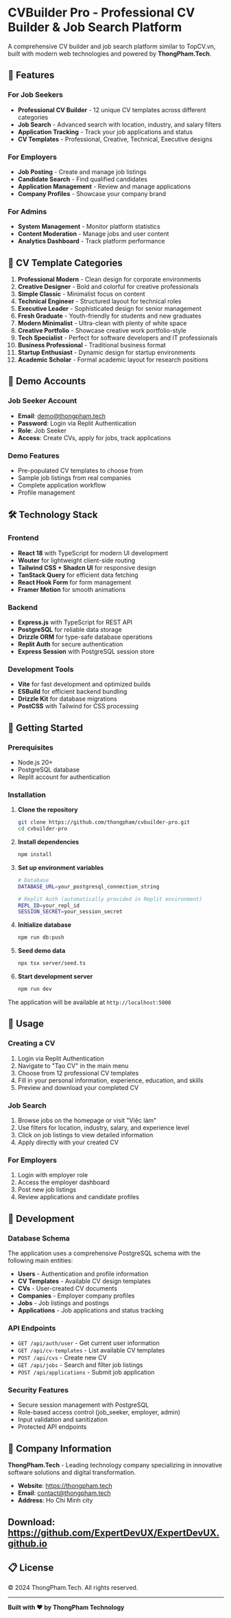 # CVBuilder Pro - Professional CV Builder & Job Search Platform

A comprehensive CV builder and job search platform similar to TopCV.vn, built with modern web technologies and powered by **ThongPham.Tech**.

## 🚀 Features

### For Job Seekers
- **Professional CV Builder** - 12 unique CV templates across different categories
- **Job Search** - Advanced search with location, industry, and salary filters  
- **Application Tracking** - Track your job applications and status
- **CV Templates** - Professional, Creative, Technical, Executive designs

### For Employers
- **Job Posting** - Create and manage job listings
- **Candidate Search** - Find qualified candidates
- **Application Management** - Review and manage applications
- **Company Profiles** - Showcase your company brand

### For Admins
- **System Management** - Monitor platform statistics
- **Content Moderation** - Manage jobs and user content
- **Analytics Dashboard** - Track platform performance

## 🎨 CV Template Categories

1. **Professional Modern** - Clean design for corporate environments
2. **Creative Designer** - Bold and colorful for creative professionals
3. **Simple Classic** - Minimalist focus on content
4. **Technical Engineer** - Structured layout for technical roles
5. **Executive Leader** - Sophisticated design for senior management
6. **Fresh Graduate** - Youth-friendly for students and new graduates
7. **Modern Minimalist** - Ultra-clean with plenty of white space
8. **Creative Portfolio** - Showcase creative work portfolio-style
9. **Tech Specialist** - Perfect for software developers and IT professionals
10. **Business Professional** - Traditional business format
11. **Startup Enthusiast** - Dynamic design for startup environments
12. **Academic Scholar** - Formal academic layout for research positions

## 🔐 Demo Accounts

### Job Seeker Account
- **Email**: demo@thongpham.tech
- **Password**: Login via Replit Authentication
- **Role**: Job Seeker
- **Access**: Create CVs, apply for jobs, track applications

### Demo Features
- Pre-populated CV templates to choose from
- Sample job listings from real companies
- Complete application workflow
- Profile management

## 🛠️ Technology Stack

### Frontend
- **React 18** with TypeScript for modern UI development
- **Wouter** for lightweight client-side routing
- **Tailwind CSS + Shadcn UI** for responsive design
- **TanStack Query** for efficient data fetching
- **React Hook Form** for form management
- **Framer Motion** for smooth animations

### Backend
- **Express.js** with TypeScript for REST API
- **PostgreSQL** for reliable data storage
- **Drizzle ORM** for type-safe database operations
- **Replit Auth** for secure authentication
- **Express Session** with PostgreSQL session store

### Development Tools
- **Vite** for fast development and optimized builds
- **ESBuild** for efficient backend bundling
- **Drizzle Kit** for database migrations
- **PostCSS** with Tailwind for CSS processing

## 🚀 Getting Started

### Prerequisites
- Node.js 20+
- PostgreSQL database
- Replit account for authentication

### Installation

1. **Clone the repository**
   ```bash
   git clone https://github.com/thongpham/cvbuilder-pro.git
   cd cvbuilder-pro
   ```

2. **Install dependencies**
   ```bash
   npm install
   ```

3. **Set up environment variables**
   ```bash
   # Database
   DATABASE_URL=your_postgresql_connection_string
   
   # Replit Auth (automatically provided in Replit environment)
   REPL_ID=your_repl_id
   SESSION_SECRET=your_session_secret
   ```

4. **Initialize database**
   ```bash
   npm run db:push
   ```

5. **Seed demo data**
   ```bash
   npx tsx server/seed.ts
   ```

6. **Start development server**
   ```bash
   npm run dev
   ```

The application will be available at `http://localhost:5000`

## 📱 Usage

### Creating a CV
1. Login via Replit Authentication
2. Navigate to "Tạo CV" in the main menu
3. Choose from 12 professional CV templates
4. Fill in your personal information, experience, education, and skills
5. Preview and download your completed CV

### Job Search
1. Browse jobs on the homepage or visit "Việc làm"
2. Use filters for location, industry, salary, and experience level
3. Click on job listings to view detailed information
4. Apply directly with your created CV

### For Employers
1. Login with employer role
2. Access the employer dashboard
3. Post new job listings
4. Review applications and candidate profiles

## 🔧 Development

### Database Schema
The application uses a comprehensive PostgreSQL schema with the following main entities:
- **Users** - Authentication and profile information
- **CV Templates** - Available CV design templates
- **CVs** - User-created CV documents
- **Companies** - Employer company profiles
- **Jobs** - Job listings and postings
- **Applications** - Job applications and status tracking

### API Endpoints
- `GET /api/auth/user` - Get current user information
- `GET /api/cv-templates` - List available CV templates
- `POST /api/cvs` - Create new CV
- `GET /api/jobs` - Search and filter job listings
- `POST /api/applications` - Submit job application

### Security Features
- Secure session management with PostgreSQL
- Role-based access control (job_seeker, employer, admin)
- Input validation and sanitization
- Protected API endpoints

## 🏢 Company Information

**ThongPham.Tech** - Leading technology company specializing in innovative software solutions and digital transformation.

- **Website**: https://thongpham.tech
- **Email**: contact@thongpham.tech
- **Address**: Ho Chi Minh city
## Download: https://github.com/ExpertDevUX/ExpertDevUX.github.io
## 📋 License

© 2024 ThongPham.Tech. All rights reserved.

---

**Built with ❤️ by ThongPham Technology**
